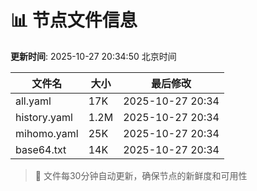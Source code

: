 # 📊 节点文件信息

**更新时间**: 2025-10-27 20:34:50 北京时间

| 文件名 | 大小 | 最后修改 |
|--------|------|----------|
| all.yaml | 17K | 2025-10-27 20:34 |
| history.yaml | 1.2M | 2025-10-27 20:34 |
| mihomo.yaml | 25K | 2025-10-27 20:34 |
| base64.txt | 14K | 2025-10-27 20:34 |

> 🔄 文件每30分钟自动更新，确保节点的新鲜度和可用性
